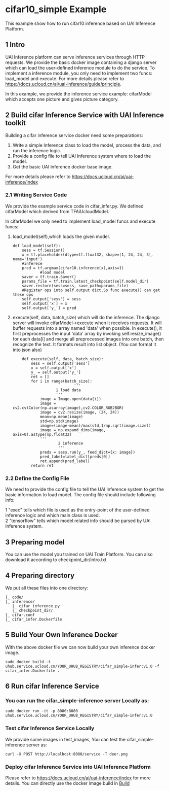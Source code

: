# cifar10_simple Example
This example show how to run cifar10 inference based on UAI Inference Platform.

## 1 Intro
UAI Inference platform can serve inference services through HTTP requests. 
We provide the basic docker image containing a django server which can load the user-defined inference module to do the service. 
To implement a inference module, you only need to implement two funcs: load\_model and execute. 
For more details please refer to https://docs.ucloud.cn/ai/uai-inference/guide/principle.

In this example, we provide the inference service example: cifarModel which accepts one picture and gives picture category.

## 2 Build cifar Inference Service with UAI Inference toolkit
Building a cifar inference service docker need some preparations:

1. Write a simple Inference class to load the model, process the data, and run the inference logic.
2. Provide a config file to tell UAI Inference system where to load the model.
3. Get the basic UAI Inference docker base image.

For more details please refer to https://docs.ucloud.cn/ai/uai-inference/index

### 2.1 Writing Service Code
We provide the example service code in cifar_infer.py. We defined cifarModel which derived from TFAiUcloudModel. 

In cifarModel we only need to implement load_model funcs and execute funcs:

1. load_model(self),which loads the given model.
    ``` 
    def load_model(self):
		sess = tf.Session()
		x = tf.placeholder(dtype=tf.float32, shape=[1, 24, 24, 3], name='input')
		#inferece
		pred = tf.argmax(cifar10.inference(x),axis=1)
                #load model
		saver = tf.train.Saver()
		params_file = tf.train.latest_checkpoint(self.model_dir)
		saver.restore(sess=sess, save_path=params_file)
		#Register ops into self.output dict.So func execute() can get these ops
		self.output['sess'] = sess
		self.output['x'] = x
		self.output['y_'] = pred

    ```
2. execute(self, data, batch_size) which will do the inference. 
The django server will invoke cifarModel->execute when it receives requests. 
It will buffer requests into a array named 'data' when possible. In execute(), 
it first preprocesses the input 'data' array by invoking self.resize_image() for each data[i] and merge all preprocessed images into one batch, 
then recognize the text. It formats result into list object. (You can format it into json also)
    ```
    	def execute(self, data, batch_size):	
			sess = self.output['sess']
			x = self.output['x']
			y_ = self.output['y_']
			ret = []
			for i in range(batch_size):
                               '''
    			       1 load data 
    			       '''
				image = Image.open(data[i])
				image = cv2.cvtColor(np.asarray(image),cv2.COLOR_RGB2BGR)
				image = cv2.resize(image, (24, 24))
				mean=np.mean(image)
				std=np.std(image)
				image=(image-mean)/max(std,1/np.sqrt(image.size))
				image = np.expand_dims(image, axis=0).astype(np.float32)
				'''
    			        2 inference
    			        '''
				preds = sess.run(y_, feed_dict={x: image})
				pred_label=label_dict[preds[0]]
				ret.append(pred_label)
			return ret
    ```

### 2.2 Define the Config File
We need to provide the config file to tell the UAI Inference system to get the basic information to load  model. 
The config file should include following info:

1  "exec" tells which file is used as the entry-point of the user-defined inference logic and which main class is used. <br>
2  "tensorflow" tells which model related info should be parsed by UAI Inference system.



## 3 Preparing model
You can use the model you trained on UAI Train Platform. You can also download it according to checkpoint_dir/intro.txt
## 4 Preparing directory
We put all these files into one directory:
```
|_ code/
|_ inference/
   |_ cifar_inference.py 
   |_ checkpoint_dir/
|_ cifar.conf
|_ cifar_infer.Dockerfile
```
## 5 Build Your Own Inference Docker
With the above docker file we can now build your own inference docker image.

```
sudo docker build -t uhub.service.ucloud.cn/YOUR_UHUB_REGISTRY/cifar_simple-infer:v1.0 -f cifar_infer.Dockerfile .
```


## 6 Run cifar Inference Service 
###  You can run the cifar_simple-inference  server Locally as:
```
sudo docker run -it -p 8080:8080 uhub.service.ucloud.cn/YOUR_UHUB_REGISTRY/cifar_simple-infer:v1.0 
```
###   Test cifar Inference Service Locally
We provide some images in test_images,
You can test the cifar_simple-inference server as:
```
curl -X POST http://localhost:8080/service -T deer.png
```
###  Deploy cifar Inference Service into UAI Inference Platform
Please refer to https://docs.ucloud.cn/ai/uai-inference/index for more details. 
You can directly use the docker image build in [Build](#build-your-own-inference-docker)




